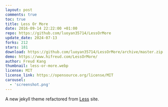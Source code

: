 ```yaml
---
layout: post
comments: true
toc: true
title: Less Or More
date: 2016-09-14 22:22:00 +01:00
repo: https://github.com/luoyan35714/LessOrMore
update_date: 2024-07-13
forks: 212
stars: 181
download: https://github.com/luoyan35714/LessOrMore/archive/master.zip
demo: https://www.hifreud.com/LessOrMore/
author: Freud Kang
thumbnail: less-or-more.webp
license: MIT
license_link: https://opensource.org/license/MIT
carousel:
  - 'screenshot.png'
---
```


A new jekyll theme refactored from [Less](https://lesscss.org/) site.
